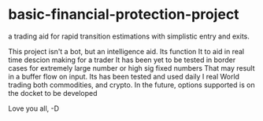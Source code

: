 # basic-financial-protection-project
a trading aid for rapid transition estimations  with simplistic entry and exits. 

This project isn't a bot, but an intelligence aid. 
Its function It to aid in real time descion making for a trader
It has been yet to be tested in border cases for extremely large number or high sig fixed numbers
That may result in a buffer flow on input. Its has been tested and used daily I real 
World trading both commodities, and crypto. In the future, options supported is on the docket to be developed 

Love you all,
-D
